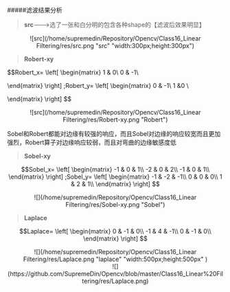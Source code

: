 #####滤波结果分析
> **src**--->选了一张和白分明的包含各种shape的【滤波后效果明显】

<div align=center>![src](/home/supremedin/Repository/Opencv/Class16_Linear Filtering/res/src.png "src" "width:300px;height:300px")</div>

>**Robert-xy**

$$Robert_x=
\left[
 \begin{matrix}
   1 & 0\\
   0 & -1\\
  
  \end{matrix} 
\right]
;Robert_y=
\left[
 \begin{matrix}
   0 & -1\\
   1 &0 \\
  
  \end{matrix} 
\right]
$$

<div align=center>![src](/home/supremedin/Repository/Opencv/Class16_Linear Filtering/res/Robert-xy.png "Robert")</div>

Sobel和Robert都能对边缘有较强的响应，而且Sobel对边缘的响应较宽而且更加强烈，Robert算子对边缘响应较弱，而且对弯曲的边缘敏感度低


>**Sobel-xy**

$$Sobel_x=
\left[
 \begin{matrix}
  -1 & 0 & 1\\
  -2 & 0 & 2\\
  -1 & 0 & 1\\
  \end{matrix} 
\right]
;Sobel_y=
\left[
 \begin{matrix}
   -1 & -2 & -1\\
   0 & 0 & 0\\
   1 & 2 & 1\\
  \end{matrix} 
\right]
$$

<div align=center>![](/home/supremedin/Repository/Opencv/Class16_Linear Filtering/res/Sobel-xy.png "Sobel")</div>

>**Laplace**

$$Laplace=
\left[
 \begin{matrix}
   0 & -1 & 0\\
   -1 & 4 & -1\\
   0 & -1 & 0\\
  \end{matrix} 
\right]
$$

<div align=center>![](/home/supremedin/Repository/Opencv/Class16_Linear Filtering/res/Laplace.png "laplace" "width:500px;height:500px" )</div>

<div align=center>![](https://github.com/SupremeDin/Opencv/blob/master/Class16_Linear%20Filtering/res/Laplace.png)</div>



